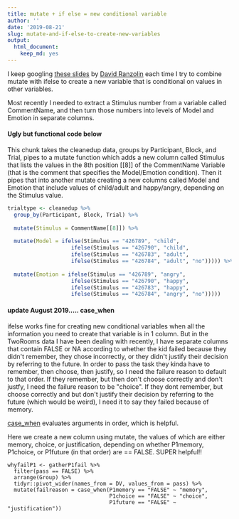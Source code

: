 ```yaml
---
title: mutate + if else = new conditional variable
author: ''
date: '2019-08-21'
slug: mutate-and-if-else-to-create-new-variables
output:
  html_document:
    keep_md: yes
---
```


I keep googling [these slides](https://rstudio-pubs-static.s3.amazonaws.com/116317_e6922e81e72e4e3f83995485ce686c14.html#/1) by [David Ranzolin](@daranzolin) each time I try to combine mutate with ifelse to create a new variable that is conditional on values in other variables. 

<!--more-->

Most recently I needed to extract a Stimulus number from a variable called CommentName, and then turn those numbers into levels of Model and Emotion in separate columns. 

#### Ugly but functional code below

This chunk takes the cleanedup data, groups by Participant, Block, and Trial, pipes to a mutate function which adds a new column called Stimulus that lists the values in the 8th position [[8]] of the CommentName Variable (that is the comment that specifies the Model/Emotion condition). Then it pipes that into another mutate creating a new columns called Model and Emotion that include values of child/adult and happy/angry, depending on the Stimulus value.  


```r
trialtype <- cleanedup %>%
  group_by(Participant, Block, Trial) %>%
  
  mutate(Stimulus = CommentName[[8]]) %>%
  
  mutate(Model = ifelse(Stimulus == "426789", "child",
                    ifelse(Stimulus == "426790", "child",
                    ifelse(Stimulus == "426783", "adult",
                    ifelse(Stimulus == "426784", "adult", "no"))))) %>%
  
  mutate(Emotion = ifelse(Stimulus == "426789", "angry",
                    ifelse(Stimulus == "426790", "happy",
                    ifelse(Stimulus == "426783", "happy",
                    ifelse(Stimulus == "426784", "angry", "no")))))
```

#### update August 2019..... case_when

ifelse works fine for creating new conditional variables when all the information you need to create that variable is in 1 column. But in the TwoRooms data I have been dealing with recently, I have separate columns that contain FALSE or NA according to whether the kid failed because they didn't remember, they chose incorrectly, or they didn't justify their decision by referring to the future. In order to pass the task they kinda have to remember, then choose, then justify, so I need the failure reason to default to that order. If they remember, but then don't choose correctly and don't justfy, I need the failure reason to be "choice". If they dont remember, but choose correctly and but don't justify their decision by referring to the future (which would be weird), I need it to say they failed because of memory. 

[case_when](https://dplyr.tidyverse.org/reference/case_when.html) evaluates arguments in order, which is helpful. 

Here we create a new column using mutate, the values of which are either memory, choice, or justification, depending on whether P1memory, P1choice, or P1future (in that order) are == FALSE. SUPER helpful!!

```
whyfailP1 <- gatherP1fail %>%
  filter(pass == FALSE) %>%
  arrange(Group) %>%
  tidyr::pivot_wider(names_from = DV, values_from = pass) %>%
  mutate(failreason = case_when(P1memory == "FALSE" ~ "memory", 
                                P1choice == "FALSE" ~ "choice",
                                P1future == "FALSE" ~ "justification"))
                                
```
